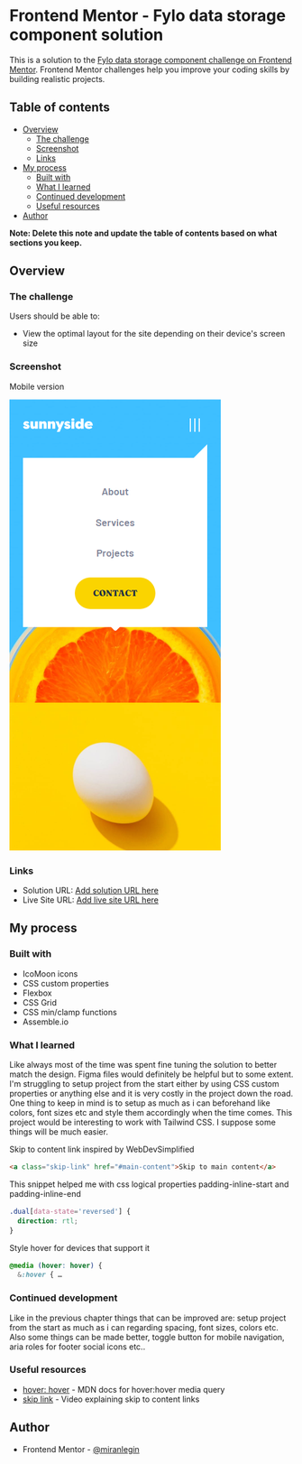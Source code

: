 # Frontend Mentor - Fylo data storage component solution

This is a solution to the [Fylo data storage component challenge on Frontend Mentor](https://www.frontendmentor.io/challenges/fylo-data-storage-component-1dZPRbV5n). Frontend Mentor challenges help you improve your coding skills by building realistic projects.

## Table of contents

- [Overview](#overview)
  - [The challenge](#the-challenge)
  - [Screenshot](#screenshot)
  - [Links](#links)
- [My process](#my-process)
  - [Built with](#built-with)
  - [What I learned](#what-i-learned)
  - [Continued development](#continued-development)
  - [Useful resources](#useful-resources)
- [Author](#author)

**Note: Delete this note and update the table of contents based on what sections you keep.**

## Overview

### The challenge

Users should be able to:

- View the optimal layout for the site depending on their device's screen size

### Screenshot

Mobile version

![](screenshots/mobile-screenshot.png)

### Links

- Solution URL: [Add solution URL here](https://your-solution-url.com)
- Live Site URL: [Add live site URL here](https://your-live-site-url.com)

## My process

### Built with

- IcoMoon icons
- CSS custom properties
- Flexbox
- CSS Grid
- CSS min/clamp functions
- Assemble.io

### What I learned

Like always most of the time was spent fine tuning the solution to better match the design. Figma files would definitely be helpful but to some extent. I'm struggling to setup project from the start either by using CSS custom properties or anything else and it is very costly in the project down the road. One thing to keep in mind is to setup as much as i can beforehand like colors, font sizes etc and style them accordingly when the time comes. This project would be interesting to work with Tailwind CSS. I suppose some things will be much easier.

Skip to content link inspired by WebDevSimplified

```html
<a class="skip-link" href="#main-content">Skip to main content</a>
```

This snippet helped me with css logical properties padding-inline-start and padding-inline-end

```css
.dual[data-state='reversed'] {
  direction: rtl;
}
```

Style hover for devices that support it

```css
@media (hover: hover) {
  &:hover { …
```

### Continued development

Like in the previous chapter things that can be improved are: setup project from the start as much as i can regarding spacing, font sizes, colors etc. Also some things can be made better, toggle button for mobile navigation, aria roles for footer social icons etc..

### Useful resources

- [hover: hover](https://developer.mozilla.org/en-US/docs/Web/CSS/@media/hover) - MDN docs for hover:hover media query
- [skip link](https://www.youtube.com/watch?v=VUR0I5mqq7I) - Video explaining skip to content links

## Author

- Frontend Mentor - [@miranlegin](https://www.frontendmentor.io/profile/miranlegin)
